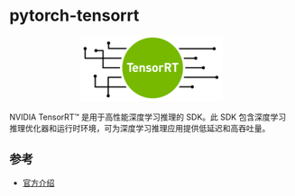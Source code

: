 # pytorch-tensorrt

<p align="center"><img width="50%" src="docs/tensorrt-logo-1024x475.png" /></p>

NVIDIA TensorRT™ 是用于高性能深度学习推理的 SDK。此 SDK 包含深度学习推理优化器和运行时环境，可为深度学习推理应用提供低延迟和高吞吐量。

## 参考
- [官方介绍](https://developer.nvidia.com/zh-cn/tensorrt)

